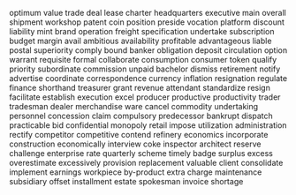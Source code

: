 optimum
value
trade
deal
lease
charter
headquarters
executive
main
overall
shipment
workshop
patent
coin
position
preside
vocation
platform
discount
liability
mint
brand
operation
freight
specification
undertake
subscription
budget
margin
avail
ambitious
availability
profitable
advantageous
liable
postal
superiority
comply
bound
banker
obligation
deposit
circulation
option
warrant
requisite
formal
collaborate
consumption
consumer
token
qualify
priority
subordinate
commission
unpaid
bachelor
dismiss
retirement
notify
advertise
coordinate
correspondence
currency
inflation
resignation
regulate
finance
shorthand
treasurer
grant
revenue
attendant
standardize
resign
facilitate
establish
execution
excel
producer
productive
productivity
trader
tradesman
dealer
merchandise
ware
cancel
commodity
undertaking
personnel
concession
claim
compulsory
predecessor
bankrupt
dispatch
practicable
bid
confidential
monopoly
retail
impose
utilization
administration
rectify
competitor
competitive
contend
refinery
economics
incorporate
construction
economically
interview
coke
inspector
architect
reserve
challenge
enterprise
rate
quarterly
scheme
timely
badge
surplus
excess
overestimate
excessively
provision
replacement
valuable
client
consolidate
implement
earnings
workpiece
by-product
extra
charge
maintenance
subsidiary
offset
installment
estate
spokesman
invoice
shortage
